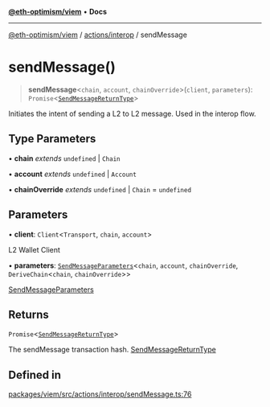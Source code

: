 [**@eth-optimism/viem**](../../../README.md) • **Docs**

***

[@eth-optimism/viem](../../../README.md) / [actions/interop](../README.md) / sendMessage

# sendMessage()

> **sendMessage**\<`chain`, `account`, `chainOverride`\>(`client`, `parameters`): `Promise`\<[`SendMessageReturnType`](../type-aliases/SendMessageReturnType.md)\>

Initiates the intent of sending a L2 to L2 message. Used in the interop flow.

## Type Parameters

• **chain** *extends* `undefined` \| `Chain`

• **account** *extends* `undefined` \| `Account`

• **chainOverride** *extends* `undefined` \| `Chain` = `undefined`

## Parameters

• **client**: `Client`\<`Transport`, `chain`, `account`\>

L2 Wallet Client

• **parameters**: [`SendMessageParameters`](../type-aliases/SendMessageParameters.md)\<`chain`, `account`, `chainOverride`, `DeriveChain`\<`chain`, `chainOverride`\>\>

[SendMessageParameters](../type-aliases/SendMessageParameters.md)

## Returns

`Promise`\<[`SendMessageReturnType`](../type-aliases/SendMessageReturnType.md)\>

The sendMessage transaction hash. [SendMessageReturnType](../type-aliases/SendMessageReturnType.md)

## Defined in

[packages/viem/src/actions/interop/sendMessage.ts:76](https://github.com/ethereum-optimism/ecosystem/blob/8c869dbb3cc282dd35a61a60d7a8a9cae4a14cae/packages/viem/src/actions/interop/sendMessage.ts#L76)
